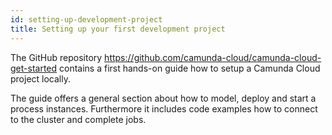```yaml
---
id: setting-up-development-project
title: Setting up your first development project
---
```


The GitHub repository https://github.com/camunda-cloud/camunda-cloud-get-started
contains a first hands-on guide how to setup a Camunda Cloud project locally.

The guide offers a general section about how to model, deploy and start a
process instances. Furthermore it includes code examples how to connect to the
cluster and complete jobs.
